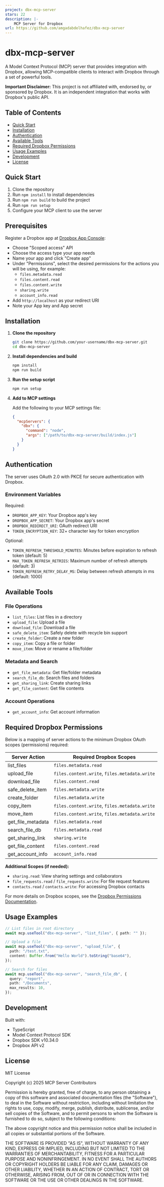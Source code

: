 ```yaml
---
project: dbx-mcp-server
stars: 22
description: |-
    MCP Server for Dropbox
url: https://github.com/amgadabdelhafez/dbx-mcp-server
---
```


# dbx-mcp-server

A Model Context Protocol (MCP) server that provides integration with Dropbox, allowing MCP-compatible clients to interact with Dropbox through a set of powerful tools.

**Important Disclaimer:** This project is not affiliated with, endorsed by, or sponsored by Dropbox. It is an independent integration that works with Dropbox's public API.

## Table of Contents

- [Quick Start](#quick-start)
- [Installation](#installation)
- [Authentication](#authentication)
- [Available Tools](#available-tools)
- [Required Dropbox Permissions](#required-dropbox-permissions)
- [Usage Examples](#usage-examples)
- [Development](#development)
- [License](#license)

## Quick Start

1. Clone the repository
2. Run `npm install` to install dependencies
3. Run `npm run build` to build the project
4. Run `npm run setup`
5. Configure your MCP client to use the server

## Prerequisites

Register a Dropbox app at [Dropbox App Console](https://www.dropbox.com/developers/apps):

- Choose "Scoped access" API
- Choose the access type your app needs
- Name your app and click "Create app"
- Under "Permissions", select the desired permissions for the actions you will be using, for example:
    - `files.metadata.read`
    - `files.content.read`
    - `files.content.write`
    - `sharing.write`
    - `account_info.read`
- Add `http://localhost` as your redirect URI
- Note your App key and App secret

## Installation

1. **Clone the repository**

   ```bash
   git clone https://github.com/your-username/dbx-mcp-server.git
   cd dbx-mcp-server
   ```

2. **Install dependencies and build**

   ```bash
   npm install
   npm run build
   ```

3. **Run the setup script**

   ```bash
   npm run setup
   ```

4. **Add to MCP settings**

   Add the following to your MCP settings file:

   ```json
   {
     "mcpServers": {
       "dbx": {
         "command": "node",
         "args": ["/path/to/dbx-mcp-server/build/index.js"]
       }
     }
   }
   ```

## Authentication

The server uses OAuth 2.0 with PKCE for secure authentication with Dropbox.

### Environment Variables

Required:

- `DROPBOX_APP_KEY`: Your Dropbox app's key
- `DROPBOX_APP_SECRET`: Your Dropbox app's secret
- `DROPBOX_REDIRECT_URI`: OAuth redirect URI
- `TOKEN_ENCRYPTION_KEY`: 32+ character key for token encryption

Optional:

- `TOKEN_REFRESH_THRESHOLD_MINUTES`: Minutes before expiration to refresh token (default: 5)
- `MAX_TOKEN_REFRESH_RETRIES`: Maximum number of refresh attempts (default: 3)
- `TOKEN_REFRESH_RETRY_DELAY_MS`: Delay between refresh attempts in ms (default: 1000)

## Available Tools

### File Operations

- `list_files`: List files in a directory
- `upload_file`: Upload a file
- `download_file`: Download a file
- `safe_delete_item`: Safely delete with recycle bin support
- `create_folder`: Create a new folder
- `copy_item`: Copy a file or folder
- `move_item`: Move or rename a file/folder

### Metadata and Search

- `get_file_metadata`: Get file/folder metadata
- `search_file_db`: Search files and folders
- `get_sharing_link`: Create sharing links
- `get_file_content`: Get file contents

### Account Operations

- `get_account_info`: Get account information

## Required Dropbox Permissions

Below is a mapping of server actions to the minimum Dropbox OAuth scopes (permissions) required:

| Server Action         | Required Dropbox Scopes                        |
|---------------------- |-----------------------------------------------|
| list_files            | `files.metadata.read`                         |
| upload_file           | `files.content.write`, `files.metadata.write` |
| download_file         | `files.content.read`                          |
| safe_delete_item      | `files.metadata.write`                        |
| create_folder         | `files.metadata.write`                        |
| copy_item             | `files.content.write`, `files.metadata.write` |
| move_item             | `files.content.write`, `files.metadata.write` |
| get_file_metadata     | `files.metadata.read`                         |
| search_file_db        | `files.metadata.read`                         |
| get_sharing_link      | `sharing.write`                               |
| get_file_content      | `files.content.read`                          |
| get_account_info      | `account_info.read`                           |

**Additional Scopes (if needed):**

- `sharing.read`: View sharing settings and collaborators
- `file_requests.read` / `file_requests.write`: For file request features
- `contacts.read` / `contacts.write`: For accessing Dropbox contacts

For more details on Dropbox scopes, see the [Dropbox Permissions Documentation](https://www.dropbox.com/developers/reference/oauth-guide#scopes).

## Usage Examples

```typescript
// List files in root directory
await mcp.useTool("dbx-mcp-server", "list_files", { path: "" });

// Upload a file
await mcp.useTool("dbx-mcp-server", "upload_file", {
  path: "/test.txt",
  content: Buffer.from("Hello World").toString("base64"),
});

// Search for files
await mcp.useTool("dbx-mcp-server", "search_file_db", {
  query: "report",
  path: "/Documents",
  max_results: 10,
});
```

## Development

Built with:

- TypeScript
- Model Context Protocol SDK
- Dropbox SDK v10.34.0
- Dropbox API v2

## License

MIT License

Copyright (c) 2025 MCP Server Contributors

Permission is hereby granted, free of charge, to any person obtaining a copy
of this software and associated documentation files (the "Software"), to deal
in the Software without restriction, including without limitation the rights
to use, copy, modify, merge, publish, distribute, sublicense, and/or sell
copies of the Software, and to permit persons to whom the Software is
furnished to do so, subject to the following conditions:

The above copyright notice and this permission notice shall be included in all
copies or substantial portions of the Software.

THE SOFTWARE IS PROVIDED "AS IS", WITHOUT WARRANTY OF ANY KIND, EXPRESS OR
IMPLIED, INCLUDING BUT NOT LIMITED TO THE WARRANTIES OF MERCHANTABILITY,
FITNESS FOR A PARTICULAR PURPOSE AND NONINFRINGEMENT. IN NO EVENT SHALL THE
AUTHORS OR COPYRIGHT HOLDERS BE LIABLE FOR ANY CLAIM, DAMAGES OR OTHER
LIABILITY, WHETHER IN AN ACTION OF CONTRACT, TORT OR OTHERWISE, ARISING FROM,
OUT OF OR IN CONNECTION WITH THE SOFTWARE OR THE USE OR OTHER DEALINGS IN THE
SOFTWARE.

